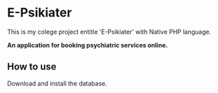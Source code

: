 # E-Psikiater

This is my colege project entitle 'E-Psikiater' with Native PHP language.

**An application for booking psychiatric services online.**

## How to use

Download and install the database.
